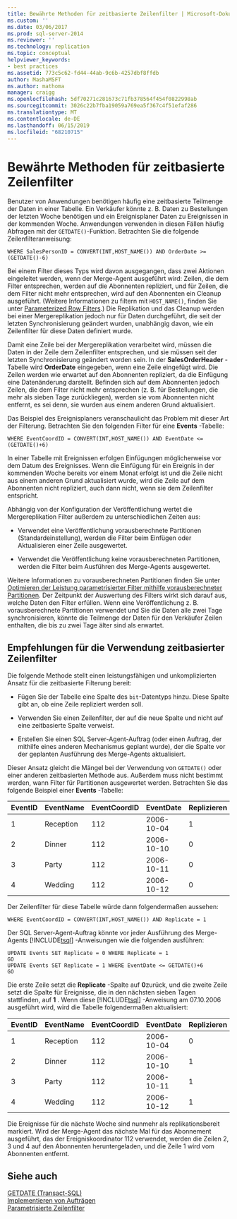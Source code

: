 ```yaml
---
title: Bewährte Methoden für zeitbasierte Zeilenfilter | Microsoft-Dokumentation
ms.custom: ''
ms.date: 03/06/2017
ms.prod: sql-server-2014
ms.reviewer: ''
ms.technology: replication
ms.topic: conceptual
helpviewer_keywords:
- best practices
ms.assetid: 773c5c62-fd44-44ab-9c6b-4257dbf8ffdb
author: MashaMSFT
ms.author: mathoma
manager: craigg
ms.openlocfilehash: 5df70271c281673c71fb378564f454f0822998ab
ms.sourcegitcommit: 3026c22b7fba19059a769ea5f367c4f51efaf286
ms.translationtype: MT
ms.contentlocale: de-DE
ms.lasthandoff: 06/15/2019
ms.locfileid: "68210715"
---
```

# <a name="best-practices-for-time-based-row-filters"></a>Bewährte Methoden für zeitbasierte Zeilenfilter
  Benutzer von Anwendungen benötigen häufig eine zeitbasierte Teilmenge der Daten in einer Tabelle. Ein Verkäufer könnte z. B. Daten zu Bestellungen der letzten Woche benötigen und ein Ereignisplaner Daten zu Ereignissen in der kommenden Woche. Anwendungen verwenden in diesen Fällen häufig Abfragen mit der `GETDATE()`-Funktion. Betrachten Sie die folgende Zeilenfilteranweisung:  
  
```  
WHERE SalesPersonID = CONVERT(INT,HOST_NAME()) AND OrderDate >= (GETDATE()-6)  
```  
  
 Bei einem Filter dieses Typs wird davon ausgegangen, dass zwei Aktionen eingeleitet werden, wenn der Merge-Agent ausgeführt wird: Zeilen, die dem Filter entsprechen, werden auf die Abonnenten repliziert, und für Zeilen, die dem Filter nicht mehr entsprechen, wird auf den Abonnenten ein Cleanup ausgeführt. (Weitere Informationen zu filtern mit `HOST_NAME()`, finden Sie unter [Parameterized Row Filters](parameterized-filters-parameterized-row-filters.md).) Die Replikation und das Cleanup werden bei einer Mergereplikation jedoch nur für Daten durchgeführt, die seit der letzten Synchronisierung geändert wurden, unabhängig davon, wie ein Zeilenfilter für diese Daten definiert wurde.  
  
 Damit eine Zeile bei der Mergereplikation verarbeitet wird, müssen die Daten in der Zeile dem Zeilenfilter entsprechen, und sie müssen seit der letzten Synchronisierung geändert worden sein. In der **SalesOrderHeader** -Tabelle wird **OrderDate** eingegeben, wenn eine Zeile eingefügt wird. Die Zeilen werden wie erwartet auf den Abonnenten repliziert, da die Einfügung eine Datenänderung darstellt. Befinden sich auf dem Abonnenten jedoch Zeilen, die dem Filter nicht mehr entsprechen (z. B. für Bestellungen, die mehr als sieben Tage zurückliegen), werden sie vom Abonnenten nicht entfernt, es sei denn, sie wurden aus einem anderen Grund aktualisiert.  
  
 Das Beispiel des Ereignisplaners veranschaulicht das Problem mit dieser Art der Filterung. Betrachten Sie den folgenden Filter für eine **Events** -Tabelle:  
  
```  
WHERE EventCoordID = CONVERT(INT,HOST_NAME()) AND EventDate <= (GETDATE()+6)  
```  
  
 In einer Tabelle mit Ereignissen erfolgen Einfügungen möglicherweise vor dem Datum des Ereignisses. Wenn die Einfügung für ein Ereignis in der kommenden Woche bereits vor einem Monat erfolgt ist und die Zeile nicht aus einem anderen Grund aktualisiert wurde, wird die Zeile auf dem Abonnenten nicht repliziert, auch dann nicht, wenn sie dem Zeilenfilter entspricht.  
  
 Abhängig von der Konfiguration der Veröffentlichung wertet die Mergereplikation Filter außerdem zu unterschiedlichen Zeiten aus:  
  
-   Verwendet eine Veröffentlichung vorausberechnete Partitionen (Standardeinstellung), werden die Filter beim Einfügen oder Aktualisieren einer Zeile ausgewertet.  
  
-   Verwendet die Veröffentlichung keine vorausberechneten Partitionen, werden die Filter beim Ausführen des Merge-Agents ausgewertet.  
  
 Weitere Informationen zu vorausberechneten Partitionen finden Sie unter [Optimieren der Leistung parametrisierter Filter mithilfe vorausberechneter Partitionen](parameterized-filters-optimize-for-precomputed-partitions.md). Der Zeitpunkt der Auswertung des Filters wirkt sich darauf aus, welche Daten den Filter erfüllen. Wenn eine Veröffentlichung z. B. vorausberechnete Partitionen verwendet und Sie die Daten alle zwei Tage synchronisieren, könnte die Teilmenge der Daten für den Verkäufer Zeilen enthalten, die bis zu zwei Tage älter sind als erwartet.  
  
## <a name="recommendations-for-using-time-based-row-filters"></a>Empfehlungen für die Verwendung zeitbasierter Zeilenfilter  
 Die folgende Methode stellt einen leistungsfähigen und unkomplizierten Ansatz für die zeitbasierte Filterung bereit:  
  
-   Fügen Sie der Tabelle eine Spalte des `bit`-Datentyps hinzu. Diese Spalte gibt an, ob eine Zeile repliziert werden soll.  
  
-   Verwenden Sie einen Zeilenfilter, der auf die neue Spalte und nicht auf eine zeitbasierte Spalte verweist.  
  
-   Erstellen Sie einen SQL Server-Agent-Auftrag (oder einen Auftrag, der mithilfe eines anderen Mechanismus geplant wurde), der die Spalte vor der geplanten Ausführung des Merge-Agents aktualisiert.  
  
 Dieser Ansatz gleicht die Mängel bei der Verwendung von `GETDATE()` oder einer anderen zeitbasierten Methode aus. Außerdem muss nicht bestimmt werden, wann Filter für Partitionen ausgewertet werden. Betrachten Sie das folgende Beispiel einer **Events** -Tabelle:  
  
|**EventID**|**EventName**|**EventCoordID**|**EventDate**|**Replizieren**|  
|-----------------|-------------------|----------------------|-------------------|-------------------|  
|1|Reception|112|2006-10-04|1|  
|2|Dinner|112|2006-10-10|0|  
|3|Party|112|2006-10-11|0|  
|4|Wedding|112|2006-10-12|0|  
  
 Der Zeilenfilter für diese Tabelle würde dann folgendermaßen aussehen:  
  
```  
WHERE EventCoordID = CONVERT(INT,HOST_NAME()) AND Replicate = 1  
```  
  
 Der SQL Server-Agent-Auftrag könnte vor jeder Ausführung des Merge-Agents [!INCLUDE[tsql](../../../includes/tsql-md.md)] -Anweisungen wie die folgenden ausführen:  
  
```  
UPDATE Events SET Replicate = 0 WHERE Replicate = 1  
GO  
UPDATE Events SET Replicate = 1 WHERE EventDate <= GETDATE()+6  
GO  
```  
  
 Die erste Zeile setzt die **Replicate** -Spalte auf **0**zurück, und die zweite Zeile setzt die Spalte für Ereignisse, die in den nächsten sieben Tagen stattfinden, auf **1** . Wenn diese [!INCLUDE[tsql](../../../includes/tsql-md.md)] -Anweisung am 07.10.2006 ausgeführt wird, wird die Tabelle folgendermaßen aktualisiert:  
  
|**EventID**|**EventName**|**EventCoordID**|**EventDate**|**Replizieren**|  
|-----------------|-------------------|----------------------|-------------------|-------------------|  
|1|Reception|112|2006-10-04|0|  
|2|Dinner|112|2006-10-10|1|  
|3|Party|112|2006-10-11|1|  
|4|Wedding|112|2006-10-12|1|  
  
 Die Ereignisse für die nächste Woche sind nunmehr als replikationsbereit markiert. Wird der Merge-Agent das nächste Mal für das Abonnement ausgeführt, das der Ereigniskoordinator 112 verwendet, werden die Zeilen 2, 3 und 4 auf den Abonnenten heruntergeladen, und die Zeile 1 wird vom Abonnenten entfernt.  
  
## <a name="see-also"></a>Siehe auch  
 [GETDATE &#40;Transact-SQL&#41;](/sql/t-sql/functions/getdate-transact-sql)   
 [Implementieren von Aufträgen](../../../ssms/agent/implement-jobs.md)   
 [Parametrisierte Zeilenfilter](parameterized-filters-parameterized-row-filters.md)  
  
  
